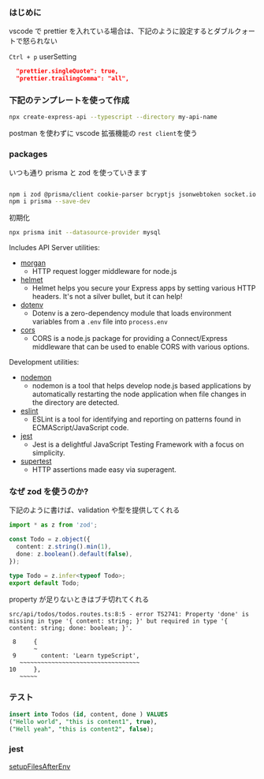 ### はじめに

vscode で prettier を入れている場合は、下記のように設定するとダブルクォートで怒られない

`Ctrl + p` userSetting

```json
  "prettier.singleQuote": true,
  "prettier.trailingComma": "all",
```

### 下記のテンプレートを使って作成

```sh
npx create-express-api --typescript --directory my-api-name
```

postman を使わずに vscode 拡張機能の `rest client`を使う

### packages

いつも通り prisma と zod を使っていきます

```sh

npm i zod @prisma/client cookie-parser bcryptjs jsonwebtoken socket.io
npm i prisma --save-dev
```

初期化

```sh
npx prisma init --datasource-provider mysql
```

Includes API Server utilities:

- [morgan](https://www.npmjs.com/package/morgan)
  - HTTP request logger middleware for node.js
- [helmet](https://www.npmjs.com/package/helmet)
  - Helmet helps you secure your Express apps by setting various HTTP headers. It's not a silver bullet, but it can help!
- [dotenv](https://www.npmjs.com/package/dotenv)
  - Dotenv is a zero-dependency module that loads environment variables from a `.env` file into `process.env`
- [cors](https://www.npmjs.com/package/cors)
  - CORS is a node.js package for providing a Connect/Express middleware that can be used to enable CORS with various options.

Development utilities:

- [nodemon](https://www.npmjs.com/package/nodemon)
  - nodemon is a tool that helps develop node.js based applications by automatically restarting the node application when file changes in the directory are detected.
- [eslint](https://www.npmjs.com/package/eslint)
  - ESLint is a tool for identifying and reporting on patterns found in ECMAScript/JavaScript code.
- [jest](https://www.npmjs.com/package/jest)
  - Jest is a delightful JavaScript Testing Framework with a focus on simplicity.
- [supertest](https://www.npmjs.com/package/supertest)
  - HTTP assertions made easy via superagent.

### なぜ zod を使うのか?

下記のように書けば、validation や型を提供してくれる

```ts
import * as z from 'zod';

const Todo = z.object({
  content: z.string().min(1),
  done: z.boolean().default(false),
});

type Todo = z.infer<typeof Todo>;
export default Todo;
```

property が足りないときはブチ切れてくれる

```
src/api/todos/todos.routes.ts:8:5 - error TS2741: Property 'done' is missing in type '{ content: string; }' but required in type '{ content: string; done: boolean; }'.

 8     {
       ~
 9       content: 'Learn typeScript',
   ~~~~~~~~~~~~~~~~~~~~~~~~~~~~~~~~~~
10     },
   ~~~~~
```

### テスト

```sql
insert into Todos (id, content, done ) VALUES
("Hello world", "this is content1", true),
("Hell yeah", "this is content2", false);
```

### jest

[setupFilesAfterEnv](https://jestjs.io/docs/configuration#setupfilesafterenv-array)
